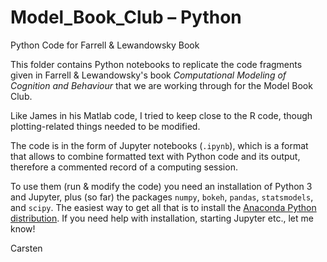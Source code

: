 # Model_Book_Club – Python

Python Code for Farrell & Lewandowsky Book

This folder contains Python notebooks to replicate the code fragments given in Farrell & Lewandowsky's book *Computational Modeling of Cognition and Behaviour* that we are working through for the Model Book Club.

Like James in his Matlab code, I tried to keep close to the R code, though plotting-related things needed to be modified.

The code is in the form of Jupyter notebooks (`.ipynb`), which is a format that allows to combine formatted text with Python code and its output, therefore a commented record of a computing session.

To use them (run & modify the code) you need an installation of Python 3 and Jupyter, plus (so far) the packages `numpy`, `bokeh`, `pandas`, `statsmodels`, and `scipy`. The easiest way to get all that is to install the [Anaconda Python distribution](https://www.anaconda.com/products/individual). If you need help with installation, starting Jupyter etc., let me know!

Carsten